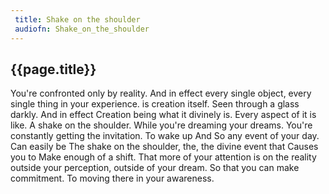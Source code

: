 ```yaml
---
 title: Shake on the shoulder
 audiofn: Shake_on_the_shoulder
---
```


## {{page.title}}

You're confronted only by reality. And in effect every single object,
every single thing in your experience. is creation itself. Seen through
a glass darkly. And in effect Creation being what it divinely is. Every
aspect of it is like. A shake on the shoulder. While you're dreaming
your dreams. You're constantly getting the invitation. To wake up And So
any event of your day. Can easily be The shake on the shoulder, the, the
divine event that Causes you to Make enough of a shift. That more of
your attention is on the reality outside your perception, outside of
your dream. So that you can make commitment. To moving there in your
awareness.


